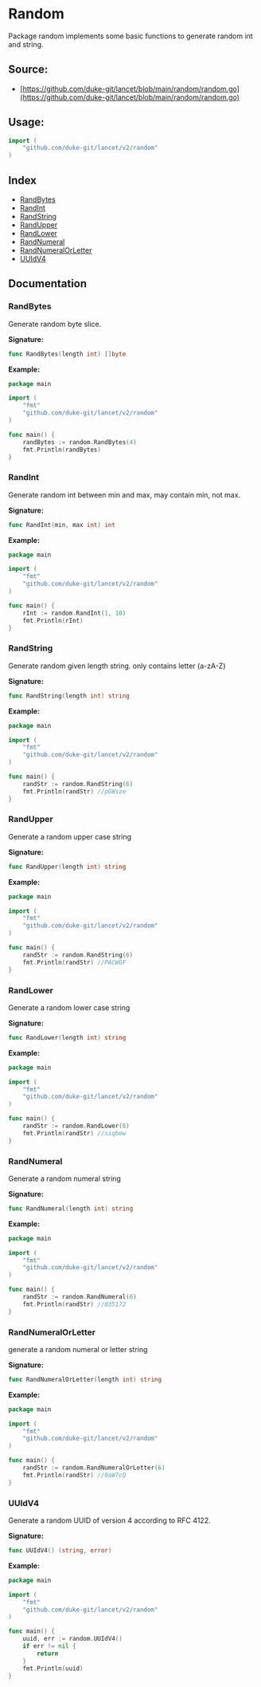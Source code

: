 # Random

Package random implements some basic functions to generate random int and string.

<div STYLE="page-break-after: always;"></div>

## Source:

-   [https://github.com/duke-git/lancet/blob/main/random/random.go](https://github.com/duke-git/lancet/blob/main/random/random.go)

<div STYLE="page-break-after: always;"></div>

## Usage:

```go
import (
    "github.com/duke-git/lancet/v2/random"
)
```

<div STYLE="page-break-after: always;"></div>

## Index

-   [RandBytes](#RandBytes)
-   [RandInt](#RandInt)
-   [RandString](#RandString)
-   [RandUpper](#RandUpper)
-   [RandLower](#RandLower)
-   [RandNumeral](#RandNumeral)
-   [RandNumeralOrLetter](#RandNumeralOrLetter)
-   [UUIdV4](#UUIdV4)

<div STYLE="page-break-after: always;"></div>

## Documentation

### <span id="RandBytes">RandBytes</span>

<p>Generate random byte slice.</p>

<b>Signature:</b>

```go
func RandBytes(length int) []byte
```

<b>Example:</b>

```go
package main

import (
    "fmt"
    "github.com/duke-git/lancet/v2/random"
)

func main() {
    randBytes := random.RandBytes(4)
    fmt.Println(randBytes)
}
```

### <span id="RandInt">RandInt</span>

<p>Generate random int between min and max, may contain min, not max.</p>

<b>Signature:</b>

```go
func RandInt(min, max int) int
```

<b>Example:</b>

```go
package main

import (
    "fmt"
    "github.com/duke-git/lancet/v2/random"
)

func main() {
    rInt := random.RandInt(1, 10)
    fmt.Println(rInt)
}
```

### <span id="RandString">RandString</span>

<p>Generate random given length string. only contains letter (a-zA-Z)</p>

<b>Signature:</b>

```go
func RandString(length int) string
```

<b>Example:</b>

```go
package main

import (
    "fmt"
    "github.com/duke-git/lancet/v2/random"
)

func main() {
    randStr := random.RandString(6)
    fmt.Println(randStr) //pGWsze
}
```

### <span id="RandUpper">RandUpper</span>

<p>Generate a random upper case string</p>

<b>Signature:</b>

```go
func RandUpper(length int) string
```

<b>Example:</b>

```go
package main

import (
    "fmt"
    "github.com/duke-git/lancet/v2/random"
)

func main() {
    randStr := random.RandString(6)
    fmt.Println(randStr) //PACWGF
}
```

### <span id="RandLower">RandLower</span>

<p>Generate a random lower case string</p>

<b>Signature:</b>

```go
func RandLower(length int) string
```

<b>Example:</b>

```go
package main

import (
    "fmt"
    "github.com/duke-git/lancet/v2/random"
)

func main() {
    randStr := random.RandLower(6)
    fmt.Println(randStr) //siqbew
}
```

### <span id="RandNumeral">RandNumeral</span>

<p>Generate a random numeral string</p>

<b>Signature:</b>

```go
func RandNumeral(length int) string
```

<b>Example:</b>

```go
package main

import (
    "fmt"
    "github.com/duke-git/lancet/v2/random"
)

func main() {
    randStr := random.RandNumeral(6)
    fmt.Println(randStr) //035172
}
```

### <span id="RandNumeralOrLetter">RandNumeralOrLetter</span>

<p>generate a random numeral or letter string</p>

<b>Signature:</b>

```go
func RandNumeralOrLetter(length int) string
```

<b>Example:</b>

```go
package main

import (
    "fmt"
    "github.com/duke-git/lancet/v2/random"
)

func main() {
    randStr := random.RandNumeralOrLetter(6)
    fmt.Println(randStr) //0aW7cQ
}
```

### <span id="UUIdV4">UUIdV4</span>

<p>Generate a random UUID of version 4 according to RFC 4122.</p>

<b>Signature:</b>

```go
func UUIdV4() (string, error)
```

<b>Example:</b>

```go
package main

import (
    "fmt"
    "github.com/duke-git/lancet/v2/random"
)

func main() {
    uuid, err := random.UUIdV4()
    if err != nil {
        return
    }
    fmt.Println(uuid)
}
```
